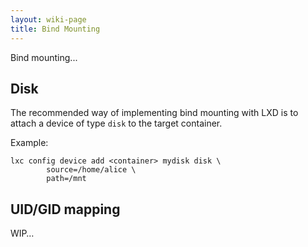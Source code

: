 ```yaml
---
layout: wiki-page
title: Bind Mounting
---
```


Bind mounting...

## Disk

The recommended way of implementing bind mounting with LXD is to attach a device of type `disk` to the target container.

Example:

```
lxc config device add <container> mydisk disk \
        source=/home/alice \
        path=/mnt
```

## UID/GID mapping

WIP…
